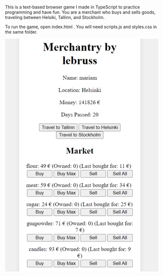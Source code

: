 This is a text-based browser game I made in TypeScript to practice programming and have fun. You are a merchant who buys and sells goods, traveling between Helsiki, Tallinn, and Stockholm.

To run the game, open index.html . You will need scripts.js and styles.css in the same folder.

![Alt text](https://github.com/lebruss/Merchantry/blob/main/merchanty-july-21.png?raw=true)
